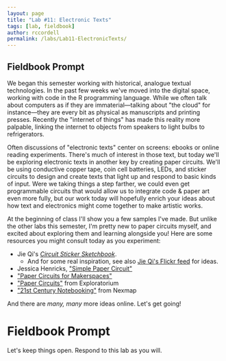```yaml
---
layout: page
title: "Lab #11: Electronic Texts"
tags: [lab, fieldbook]
author: rccordell
permalink: /labs/Lab11-ElectronicTexts/
---
```


## Fieldbook Prompt

We began this semester working with historical, analogue textual technologies. In the past few weeks we've moved into the digital space, working with code in the R programming language. While we often talk about computers as if they are immaterial—talking about "the cloud" for instance—they are every bit as physical as manuscripts and printing presses. Recently the "internet of things" has made this reality more palpable, linking the internet to objects from speakers to light bulbs to refrigerators.

Often discussions of "electronic texts" center on screens: ebooks or online reading experiments. There's much of interest in those text, but today we'll be exploring electronic texts in another key by creating paper circuits. We'll be using conductive copper tape, coin cell batteries, LEDs, and sticker circuits to design and create texts that light up and respond to basic kinds of input. Were we taking things a step farther, we could even get programmable circuits that would allow us to integrate code & paper art even more fully, but our work today will hopefully enrich your ideas about how text and electronics might come together to make artistic works.

At the beginning of class I'll show you a few samples I've made. But unlike the other labs this semester, I'm pretty new to paper circuits myself, and excited about exploring them and learning alongside you! Here are some resources you might consult today as you experiment:

+ Jie Qi's [*Circuit Sticker Sketchbook*](http://bunniefoo.com/chibi/sketchbook-en-v1.pdf). 
    + And for some real inspiration, see also [Jie Qi's Flickr feed](https://www.flickr.com/photos/jieq/) for ideas.
+ Jessica Henricks, ["Simple Paper Circuit"](https://makezine.com/projects/simple-paper-circuit/)
+ ["Paper Circuits for Makerspaces"](https://www.makerspaces.com/paper-circuits/)
+ ["Paper Circuits"](https://tinkering.exploratorium.edu/sites/default/files/Instructions/paper_circuits.pdf) from Exploratorium
+ ["21st Century Notebooking"](http://www.nexmap.org/21c-notebooking) from Nexmap

And there are *many, many* more ideas online. Let's get going!

# Fieldbook Prompt

Let's keep things open. Respond to this lab as you will.